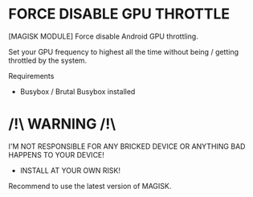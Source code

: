 # FORCE DISABLE GPU THROTTLE
[MAGISK MODULE]
Force disable Android GPU throttling.

Set your GPU frequency to highest all the time
without being / getting throttled by the system.

Requirements
- Busybox / Brutal Busybox installed

/!\ WARNING /!\
=
I'M NOT RESPONSIBLE FOR ANY
BRICKED DEVICE
OR ANYTHING BAD HAPPENS TO YOUR DEVICE!
- INSTALL AT YOUR OWN RISK!

Recommend to use the latest version of MAGISK.
